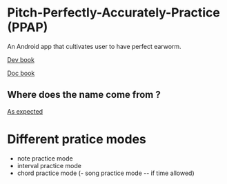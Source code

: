 # Pitch-Perfectly-Accurately-Practice (PPAP)
An Android app that cultivates user to have perfect earworm.

[Dev book](https://alexlai97.github.io/Pitch-Perfectly-Accurately-Practice/)

[Doc book](https://alexlai97.github.io/Pitch-Perfectly-Accurately-Practice/doc-book/index.html)

## Where does the name come from ?
[As expected](https://youtu.be/Ct6BUPvE2sM)


# Different pratice modes
- note practice mode
- interval practice mode
- chord practice mode
(- song practice mode -- if time allowed)

